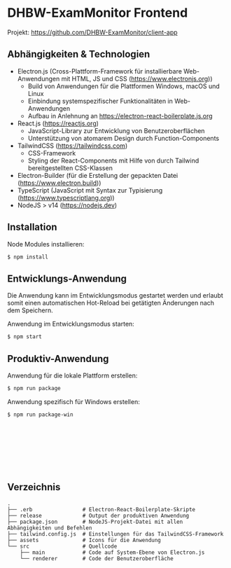 # DHBW-ExamMonitor Frontend

Projekt: https://github.com/DHBW-ExamMonitor/client-app

## Abhängigkeiten & Technologien

- Electron.js (Cross-Plattform-Framework für installierbare Web-Anwendungen mit HTML, JS und CSS (https://www.electronjs.org))
  - Build von Anwendungen für die Plattformen Windows, macOS und Linux
  - Einbindung systemspezifischer Funktionalitäten in Web-Anwendungen
  - Aufbau in Anlehnung an https://electron-react-boilerplate.js.org
- React.js (https://reactjs.org)
  - JavaScript-Library zur Entwicklung von Benutzeroberflächen
  - Unterstützung von atomarem Design durch Function-Components
- TailwindCSS (https://tailwindcss.com)
  - CSS-Framework
  - Styling der React-Components mit Hilfe von durch Tailwind bereitgestellten CSS-Klassen
- Electron-Builder (für die Erstellung der gepackten Datei (https://www.electron.build))
- TypeScript (JavaScript mit Syntax zur Typisierung (https://www.typescriptlang.org))
- NodeJS > v14 (https://nodejs.dev)

## Installation

Node Modules installieren:

```bash
$ npm install
```

## Entwicklungs-Anwendung

Die Anwendung kann im Entwicklungsmodus gestartet werden und erlaubt somit einen automatischen Hot-Reload bei getätigten Änderungen nach dem Speichern.

Anwendung im Entwicklungsmodus starten:

```bash
$ npm start
```

## Produktiv-Anwendung

Anwendung für die lokale Plattform erstellen:

```bash
$ npm run package
```

Anwendung spezifisch für Windows erstellen:

```bash
$ npm run package-win
```

</br>
</br>
</br>
</br>
</br>
</br>

## Verzeichnis

```
.
├── .erb                # Electron-React-Boilerplate-Skripte
├── release             # Output der produktiven Anwendung
├── package.json        # NodeJS-Projekt-Datei mit allen Abhängigkeiten und Befehlen
├── tailwind.config.js  # Einstellungen für das TailwindCSS-Framework
├── assets              # Icons für die Anwendung
└── src                 # Quellcode
    ├── main            # Code auf System-Ebene von Electron.js
    └── renderer        # Code der Benutzeroberfläche
```
